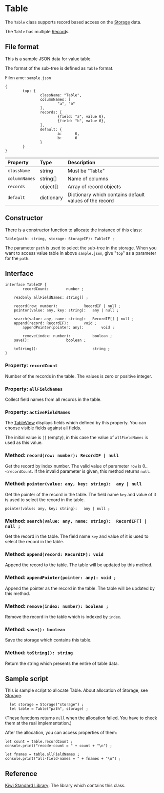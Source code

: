 # Table
The `Table` class supports record based access on the [Storage](https://github.com/steelwheels/KiwiScript/blob/master/KiwiLibrary/Document/Class/Storage.md) data.

The `Table` has multiple [Record](https://github.com/steelwheels/KiwiScript/blob/master/KiwiLibrary/Document/Class/Record.md)s.

## File format
This is a sample JSON data for value table.

The format of the sub-tree is defined as `Table` format.

Filen ame: `sample.json`
````
{
        top: {
                className: "Table",
                columnNames: [
                        "a", "b"
                ],
                records: [
                        {field: "a", value 0},
                        {field: "b", value 0},
                ],
                default: {
                        a:      0,
                        b:      0
                }
        }
}
````

|Property       |Type   |Description                    |
|:--            |:--    |:--                            |
|`className`    |string |Must be "`Table`"         |
|`columnNames`  |string[] |Name of columns             |
|`records`      |object[] |Array of record objects      |
|`default`      |dictionary |Dictionary which contains default values of the record |

## Constructor
There is a constructor function to allocate the instance of this class:
````
Table(path: string, storage: StorageIF): TableIF ;
````

The parameter `path` is used to select the sub-tree in the storage. When you want to access value table in above `sample.json`,
give "`top`" as a parameter for the `path`.

## Interface
````
interface TableIF {
        recordCount:		number ;

	readonly allFieldNames:	string[] ;

	record(row: number):			RecordIF | null ;
	pointer(value: any, key: string):	any | null ;

	search(value: any, name: string):	RecordIF[] | null ;
	append(record: RecordIF): 		void ;
        appendPointer(pointer: any):		void ;

        remove(index: number):			boolean ;
	save():					boolean ;

	toString(): 		                string ;
}
````

### Property: `recordCount`
Number of the records in the table. The values is zero or positive integer.

### Property: `allFieldNames`
Collect field names from all records in the table.

### Property: `activeFieldNames`
The [TableView](https://github.com/steelwheels/KiwiCompnents/blob/master/Document/Components/Table.md) displays fields which defined by this property.
You can choose visible fields against all fields.

The initial value is `[]` (empty), in this case the value of `allFieldNames` is used as this value.

### Method: `record(row: number): RecordIF | null`
Get the record by index number. The valid value of parameter `row` is 0..<`recordCount`. If the invalid parameter is given, this method returns `null`.

### Method: `pointer(value: any, key: string):	any | null`
Get the pointer of the record in the table. The field name `key` and value of it is used to select the record in the table.
````
pointer(value: any, key: string):	any | null ;
````

### Method: `search(value: any, name: string):	RecordIF[] | null ;`
Get the record in the table. The field name `key` and value of it is used to select the record in the table.

### Method: `append(record: RecordIF): void`
Append the record to the table.
The table will be updated by this method.

### Method: `appendPointer(pointer: any): void ;`
Append the pointer as the record in the table.
The table will be updated by this method.

### Method: `remove(index: number): boolean ;`
Remove the record in the table which is indexed by `index`.

### Method: `save(): boolean`
Save the storage which contains this table.

### Method: `toString(): string`
Return the string which presents the entire of table data.

## Sample script
This is sample script to allocate Table.
About allocation of Storage, see [Storage](https://github.com/steelwheels/KiwiScript/blob/master/KiwiLibrary/Document/Class/Storage.md).
````
  let storage = Storage("storage") ;
  let table = Table("path", storage) ;
````
(These functions returns `null` when the allocation failed. You have to check them at the real implementation.)

After the allocation, you can access properties of them:
````
let count = table.recordCount ;
console.print("recode-count = " + count + "\n") ;

let fnames = table.allFieldNames ;
console.print("all-field-names = " + fnames + "\n") ;
````

## Reference
[Kiwi Standard Library](https://github.com/steelwheels/KiwiScript/blob/master/KiwiLibrary/Document/Library.md): The library which contains this class.




